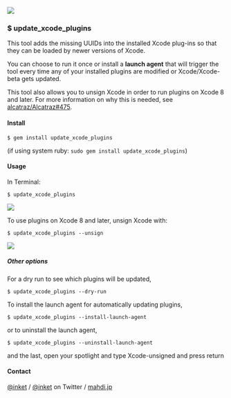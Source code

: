 ![](https://travis-ci.org/inket/update_xcode_plugins.svg?branch=master)

### $ update\_xcode\_plugins

This tool adds the missing UUIDs into the installed Xcode plug-ins so that they can be loaded by newer versions of Xcode.

You can choose to run it once or install a **launch agent** that will trigger the tool every time any of your installed plugins are modified or Xcode/Xcode-beta gets updated.

This tool also allows you to unsign Xcode in order to run plugins on Xcode 8 and later. For more information on why this is needed, see [alcatraz/Alcatraz#475](https://github.com/alcatraz/Alcatraz/issues/475).

#### Install

```shell
$ gem install update_xcode_plugins
```

(if using system ruby: `sudo gem install update_xcode_plugins`)

#### Usage

In Terminal:

```shell
$ update_xcode_plugins
```

![](http://i.imgur.com/0aw1bW4.png)

To use plugins on Xcode 8 and later, unsign Xcode with:

```shell
$ update_xcode_plugins --unsign
```

![](http://i.imgur.com/3044DnB.png)

##### Other options

For a dry run to see which plugins will be updated,

```shell
$ update_xcode_plugins --dry-run
```

To install the launch agent for automatically updating plugins,

```shell
$ update_xcode_plugins --install-launch-agent
```

or to uninstall the launch agent,

```shell
$ update_xcode_plugins --uninstall-launch-agent
```

and the last, open your spotlight and type Xcode-unsigned and press return

#### Contact

[@inket](https://github.com/inket) / [@inket](https://twitter.com/inket) on Twitter / [mahdi.jp](https://mahdi.jp)
